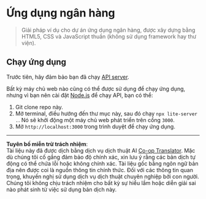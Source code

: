 <!--
CO_OP_TRANSLATOR_METADATA:
{
  "original_hash": "461aa4fc74c6b1789c3a13b5d82c0cd9",
  "translation_date": "2025-08-27T22:05:26+00:00",
  "source_file": "7-bank-project/solution/README.md",
  "language_code": "vi"
}
-->
# Ứng dụng ngân hàng

> Giải pháp ví dụ cho dự án ứng dụng ngân hàng, được xây dựng bằng HTML5, CSS và JavaScript thuần (không sử dụng framework hay thư viện).

## Chạy ứng dụng

Trước tiên, hãy đảm bảo bạn đã chạy [API server](../api/README.md).

Bất kỳ máy chủ web nào cũng có thể được sử dụng để chạy ứng dụng, nhưng vì bạn nên cài đặt [Node.js](https://nodejs.org) để chạy API, bạn có thể:

1. Git clone repo này.
2. Mở terminal, điều hướng đến thư mục này, sau đó chạy `npx lite-server .`. Nó sẽ khởi động một máy chủ web phát triển trên cổng `3000`.
3. Mở `http://localhost:3000` trong trình duyệt để chạy ứng dụng.

---

**Tuyên bố miễn trừ trách nhiệm**:  
Tài liệu này đã được dịch bằng dịch vụ dịch thuật AI [Co-op Translator](https://github.com/Azure/co-op-translator). Mặc dù chúng tôi cố gắng đảm bảo độ chính xác, xin lưu ý rằng các bản dịch tự động có thể chứa lỗi hoặc không chính xác. Tài liệu gốc bằng ngôn ngữ bản địa nên được coi là nguồn thông tin chính thức. Đối với các thông tin quan trọng, khuyến nghị sử dụng dịch vụ dịch thuật chuyên nghiệp bởi con người. Chúng tôi không chịu trách nhiệm cho bất kỳ sự hiểu lầm hoặc diễn giải sai nào phát sinh từ việc sử dụng bản dịch này.